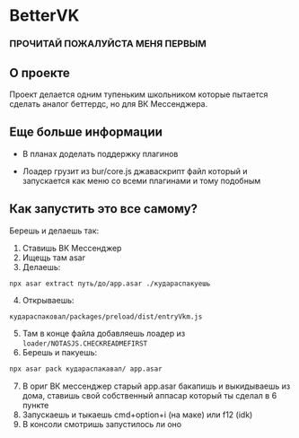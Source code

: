 # BetterVK

### ПРОЧИТАЙ ПОЖАЛУЙСТА МЕНЯ ПЕРВЫМ

## О проекте

Проект делается одним тупеньким школьником которые пытается сделать аналог беттердс, но для ВК Мессенджера.

## Еще больше информации

* В планах доделать поддержку плагинов

* Лоадер грузит из bur/core.js джаваскрипт файл который и запускается как меню со всеми плагинами и тому подобным

## Как запустить это все самому?

Берешь и делаешь так:
1. Ставишь ВК Мессенджер
2. Ищещь там asar
3. Делаешь:
``` bash
npx asar extract путь/до/app.asar ./кудараспакуешь
```
4. Открываешь:
```
кудараспаковал/packages/preload/dist/entryVkm.js 
```
5. Там в конце файла добавляешь лоадер из ```loader/NOTASJS.CHECKREADMEFIRST```
6. Берешь и пакуешь:
``` bash
npx asar pack кудараспакавал/ app.asar
```
7. В ориг ВК мессенджер старый app.asar бакапишь и выкидываешь из дома, ставишь свой собственный аппасар который ты сделал в 6 пункте
8. Запускаешь и тыкаешь cmd+option+i (на маке) или f12 (idk)
9. В консоли смотришь запустилось ли оно


 
